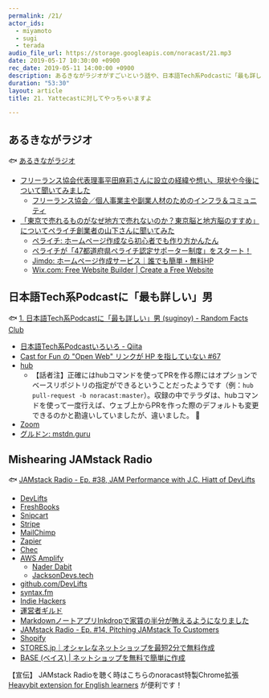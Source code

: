 ```yaml
---
permalink: /21/
actor_ids:
  - miyamoto
  - sugi
  - terada
audio_file_url: https://storage.googleapis.com/noracast/21.mp3
date: 2019-05-17 10:30:00 +0900
rec_date: 2019-05-11 14:00:00 +0900
description: あるきながラジオがすごいという話や、日本語Tech系Podcastに「最も詳しい」男、GitHubでアップストリームを変更する方法、eコマース機能などについて話しました。
duration: "53:30"
layout: article
title: 21. Yattecastに対してやっちゃいますよ

---
```


## あるきながラジオ

🐟 [あるきながラジオ](https://anchor.fm/nishikokura-hironobu)

- [フリーランス協会代表理事平田麻莉さんに設立の経緯や想い、現状や今後について聞いてみました](https://anchor.fm/nishikokura-hironobu/episodes/ep-e3vc1k)
  - [フリーランス協会／個人事業主や副業人材のためのインフラ＆コミュニティ](https://www.freelance-jp.org/)
- [「東京で売れるものがなぜ地方で売れないのか？東京脳と地方脳のすすめ」についてペライチ創業者の山下さんに聞いてみた](https://anchor.fm/nishikokura-hironobu/episodes/ep-e3srop/a-ae5mg0)
  - [ペライチ: ホームページ作成なら初心者でも作り方かんたん](https://peraichi.com/)
  - [ペライチが「47都道府県ペライチ認定サポーター制度」をスタート！](https://homepage-reborn.com/2017/02/01/%E3%83%9A%E3%83%A9%E3%82%A4%E3%83%81%E3%81%8C%E3%80%8C47%E9%83%BD%E9%81%93%E5%BA%9C%E7%9C%8C%E3%83%9A%E3%83%A9%E3%82%A4%E3%83%81%E8%AA%8D%E5%AE%9A%E3%82%B5%E3%83%9D%E3%83%BC%E3%82%BF%E3%83%BC%E5%88%B6/)
  - [Jimdo: ホームページ作成サービス｜誰でも簡単・無料HP](https://ja.wix.com/)
  - [Wix.com: Free Website Builder \| Create a Free Website](https://jp.jimdo.com/)

## 日本語Tech系Podcastに「最も詳しい」男

🐟 [1. 日本語Tech系Podcastに「最も詳しい」男 (suginoy) - Random Facts Club](https://randomfacts.club/1)

- [日本語Tech系Podcastいろいろ - Qiita](https://qiita.com/suginoy/items/dada11eef775b883320f)
- [Cast for Fun の "Open Web" リンクが HP を指していない #67](https://github.com/noracast/podcast-freaks/issues/67)
- [hub](https://hub.github.com/)
  - 【話者注】正確にはhubコマンドを使ってPRを作る際にはオプションでベースリポジトリの指定ができるということだったようです（例：`hub pull-request -b noracast:master`）。収録の中でテラダは、hubコマンドを使って一度行えば、ウェブ上からPRを作った際のデフォルトも変更できるのかと勘違いしていましたが、違いました。 🙇
- [Zoom](https://zoom.us/)
- [グルドン: mstdn.guru](https://mstdn.guru/about)

## Mishearing JAMstack Radio

🐟 [JAMstack Radio - Ep. #38, JAM Performance with J.C. Hiatt of DevLifts](https://www.heavybit.com/library/podcasts/jamstack-radio/ep-38-jam-performance-with-j-c-hiatt-of-devlifts/)

- [DevLifts](https://devlifts.io/)
- [FreshBooks](https://www.freshbooks.com/)
- [Snipcart](https://snipcart.com/)
- [Stripe](https://stripe.com/)
- [MailChimp](https://mailchimp.com/)
- [Zapier](https://zapier.com/)
- [Chec](https://chec.io/)
- [AWS Amplify](https://aws-amplify.github.io/)
  - [Nader Dabit](https://twitter.com/dabit3)
  - [JacksonDevs.tech](https://jacksondevs.tech/)
- [github.com/DevLifts](https://github.com/DevLifts)
- [syntax.fm](https://syntax.fm/)
- [Indie Hackers](https://www.indiehackers.com/)
- [運営者ギルド](https://scrapbox.io/admin-guild-pr/%E9%81%8B%E5%96%B6%E8%80%85%E3%82%AE%E3%83%AB%E3%83%89)
- [MarkdownノートアプリInkdropで家賃の半分が賄えるようになりました](https://blog.craftz.dog/inkdrop%E3%81%A7%E5%AE%B6%E8%B3%83%E3%81%AE%E5%8D%8A%E5%88%86%E3%81%8C%E8%B3%84%E3%81%88%E3%82%8B%E3%82%88%E3%81%86%E3%81%AB%E3%81%AA%E3%82%8A%E3%81%BE%E3%81%97%E3%81%9F-3f30f4e1e479)
- [JAMstack Radio - Ep. #14, Pitching JAMstack To Customers](https://www.heavybit.com/library/podcasts/jamstack-radio/ep-14-pitching-jamstack-to-customers/)
- [Shopify](https://www.shopify.jp/)
- [STORES.jp｜オシャレなネットショップを最短2分で無料作成](https://stores.jp/)
- [BASE (ベイス) \| ネットショップを無料で簡単に作成](https://thebase.in/)

【宣伝】
JAMstack Radioを聴く時はこちらのnoracast特製Chrome拡張 [Heavybit extension for English learners](https://chrome.google.com/webstore/detail/heavybit-extension-for-en/ahfgdgmheoejjllbgnkegimdiajihbee?hl=ja) が便利です！
